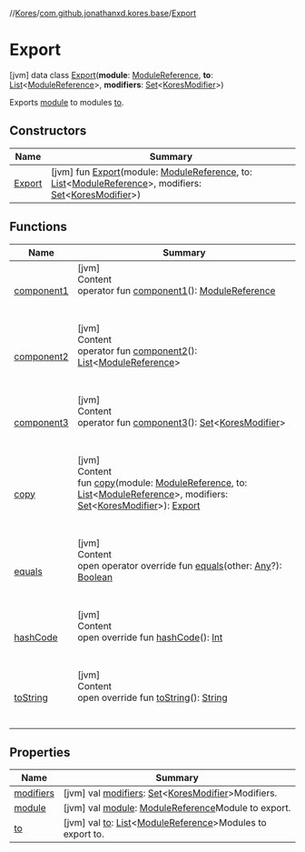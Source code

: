 //[Kores](../../index.md)/[com.github.jonathanxd.kores.base](../index.md)/[Export](index.md)



# Export  
 [jvm] data class [Export](index.md)(**module**: [ModuleReference](../-module-reference/index.md), **to**: [List](https://kotlinlang.org/api/latest/jvm/stdlib/kotlin.collections/-list/index.html)<[ModuleReference](../-module-reference/index.md)>, **modifiers**: [Set](https://kotlinlang.org/api/latest/jvm/stdlib/kotlin.collections/-set/index.html)<[KoresModifier](../-kores-modifier/index.md)>)

Exports [module](module.md) to modules [to](to.md).

   


## Constructors  
  
|  Name|  Summary| 
|---|---|
| <a name="com.github.jonathanxd.kores.base/Export/Export/#com.github.jonathanxd.kores.base.ModuleReference#kotlin.collections.List[com.github.jonathanxd.kores.base.ModuleReference]#kotlin.collections.Set[com.github.jonathanxd.kores.base.KoresModifier]/PointingToDeclaration/"></a>[Export](-export.md)| <a name="com.github.jonathanxd.kores.base/Export/Export/#com.github.jonathanxd.kores.base.ModuleReference#kotlin.collections.List[com.github.jonathanxd.kores.base.ModuleReference]#kotlin.collections.Set[com.github.jonathanxd.kores.base.KoresModifier]/PointingToDeclaration/"></a> [jvm] fun [Export](-export.md)(module: [ModuleReference](../-module-reference/index.md), to: [List](https://kotlinlang.org/api/latest/jvm/stdlib/kotlin.collections/-list/index.html)<[ModuleReference](../-module-reference/index.md)>, modifiers: [Set](https://kotlinlang.org/api/latest/jvm/stdlib/kotlin.collections/-set/index.html)<[KoresModifier](../-kores-modifier/index.md)>)   <br>


## Functions  
  
|  Name|  Summary| 
|---|---|
| <a name="com.github.jonathanxd.kores.base/Export/component1/#/PointingToDeclaration/"></a>[component1](component1.md)| <a name="com.github.jonathanxd.kores.base/Export/component1/#/PointingToDeclaration/"></a>[jvm]  <br>Content  <br>operator fun [component1](component1.md)(): [ModuleReference](../-module-reference/index.md)  <br><br><br>
| <a name="com.github.jonathanxd.kores.base/Export/component2/#/PointingToDeclaration/"></a>[component2](component2.md)| <a name="com.github.jonathanxd.kores.base/Export/component2/#/PointingToDeclaration/"></a>[jvm]  <br>Content  <br>operator fun [component2](component2.md)(): [List](https://kotlinlang.org/api/latest/jvm/stdlib/kotlin.collections/-list/index.html)<[ModuleReference](../-module-reference/index.md)>  <br><br><br>
| <a name="com.github.jonathanxd.kores.base/Export/component3/#/PointingToDeclaration/"></a>[component3](component3.md)| <a name="com.github.jonathanxd.kores.base/Export/component3/#/PointingToDeclaration/"></a>[jvm]  <br>Content  <br>operator fun [component3](component3.md)(): [Set](https://kotlinlang.org/api/latest/jvm/stdlib/kotlin.collections/-set/index.html)<[KoresModifier](../-kores-modifier/index.md)>  <br><br><br>
| <a name="com.github.jonathanxd.kores.base/Export/copy/#com.github.jonathanxd.kores.base.ModuleReference#kotlin.collections.List[com.github.jonathanxd.kores.base.ModuleReference]#kotlin.collections.Set[com.github.jonathanxd.kores.base.KoresModifier]/PointingToDeclaration/"></a>[copy](copy.md)| <a name="com.github.jonathanxd.kores.base/Export/copy/#com.github.jonathanxd.kores.base.ModuleReference#kotlin.collections.List[com.github.jonathanxd.kores.base.ModuleReference]#kotlin.collections.Set[com.github.jonathanxd.kores.base.KoresModifier]/PointingToDeclaration/"></a>[jvm]  <br>Content  <br>fun [copy](copy.md)(module: [ModuleReference](../-module-reference/index.md), to: [List](https://kotlinlang.org/api/latest/jvm/stdlib/kotlin.collections/-list/index.html)<[ModuleReference](../-module-reference/index.md)>, modifiers: [Set](https://kotlinlang.org/api/latest/jvm/stdlib/kotlin.collections/-set/index.html)<[KoresModifier](../-kores-modifier/index.md)>): [Export](index.md)  <br><br><br>
| <a name="kotlin/Any/equals/#kotlin.Any?/PointingToDeclaration/"></a>[equals](../../com.github.jonathanxd.kores.util/-simple-resolver/index.md#%5Bkotlin%2FAny%2Fequals%2F%23kotlin.Any%3F%2FPointingToDeclaration%2F%5D%2FFunctions%2F-427383591)| <a name="kotlin/Any/equals/#kotlin.Any?/PointingToDeclaration/"></a>[jvm]  <br>Content  <br>open operator override fun [equals](../../com.github.jonathanxd.kores.util/-simple-resolver/index.md#%5Bkotlin%2FAny%2Fequals%2F%23kotlin.Any%3F%2FPointingToDeclaration%2F%5D%2FFunctions%2F-427383591)(other: [Any](https://kotlinlang.org/api/latest/jvm/stdlib/kotlin/-any/index.html)?): [Boolean](https://kotlinlang.org/api/latest/jvm/stdlib/kotlin/-boolean/index.html)  <br><br><br>
| <a name="kotlin/Any/hashCode/#/PointingToDeclaration/"></a>[hashCode](../../com.github.jonathanxd.kores.util/-simple-resolver/index.md#%5Bkotlin%2FAny%2FhashCode%2F%23%2FPointingToDeclaration%2F%5D%2FFunctions%2F-427383591)| <a name="kotlin/Any/hashCode/#/PointingToDeclaration/"></a>[jvm]  <br>Content  <br>open override fun [hashCode](../../com.github.jonathanxd.kores.util/-simple-resolver/index.md#%5Bkotlin%2FAny%2FhashCode%2F%23%2FPointingToDeclaration%2F%5D%2FFunctions%2F-427383591)(): [Int](https://kotlinlang.org/api/latest/jvm/stdlib/kotlin/-int/index.html)  <br><br><br>
| <a name="kotlin/Any/toString/#/PointingToDeclaration/"></a>[toString](../../com.github.jonathanxd.kores.util/-simple-resolver/index.md#%5Bkotlin%2FAny%2FtoString%2F%23%2FPointingToDeclaration%2F%5D%2FFunctions%2F-427383591)| <a name="kotlin/Any/toString/#/PointingToDeclaration/"></a>[jvm]  <br>Content  <br>open override fun [toString](../../com.github.jonathanxd.kores.util/-simple-resolver/index.md#%5Bkotlin%2FAny%2FtoString%2F%23%2FPointingToDeclaration%2F%5D%2FFunctions%2F-427383591)(): [String](https://kotlinlang.org/api/latest/jvm/stdlib/kotlin/-string/index.html)  <br><br><br>


## Properties  
  
|  Name|  Summary| 
|---|---|
| <a name="com.github.jonathanxd.kores.base/Export/modifiers/#/PointingToDeclaration/"></a>[modifiers](modifiers.md)| <a name="com.github.jonathanxd.kores.base/Export/modifiers/#/PointingToDeclaration/"></a> [jvm] val [modifiers](modifiers.md): [Set](https://kotlinlang.org/api/latest/jvm/stdlib/kotlin.collections/-set/index.html)<[KoresModifier](../-kores-modifier/index.md)>Modifiers.   <br>
| <a name="com.github.jonathanxd.kores.base/Export/module/#/PointingToDeclaration/"></a>[module](module.md)| <a name="com.github.jonathanxd.kores.base/Export/module/#/PointingToDeclaration/"></a> [jvm] val [module](module.md): [ModuleReference](../-module-reference/index.md)Module to export.   <br>
| <a name="com.github.jonathanxd.kores.base/Export/to/#/PointingToDeclaration/"></a>[to](to.md)| <a name="com.github.jonathanxd.kores.base/Export/to/#/PointingToDeclaration/"></a> [jvm] val [to](to.md): [List](https://kotlinlang.org/api/latest/jvm/stdlib/kotlin.collections/-list/index.html)<[ModuleReference](../-module-reference/index.md)>Modules to export to.   <br>

